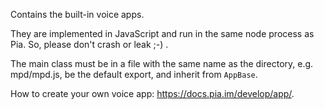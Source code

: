 Contains the built-in voice apps.

They are implemented in JavaScript and run in the same node process as Pia.
So, please don't crash or leak ;-) .

The main class must be in a file with the same name as the directory,
e.g. mpd/mpd.js, be the default export, and inherit from `AppBase`.

How to create your own voice app: <https://docs.pia.im/develop/app/>.
